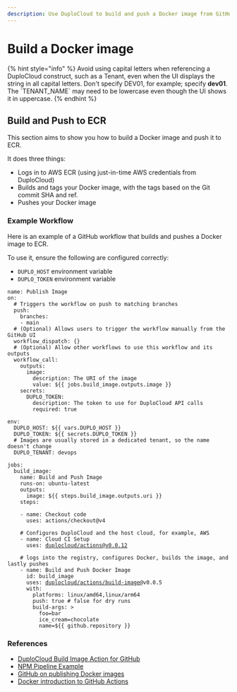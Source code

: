 ```yaml
---
description: Use DuploCloud to build and push a Docker image from GitHub Actions
---
```


# Build a Docker image

{% hint style="info" %}
Avoid using capital letters when referencing a DuploCloud construct, such as a Tenant, even when the UI displays the string in all capital letters. Don't specify DEV01, for example; specify **dev01**. The \`TENANT\_NAME\` may need to be lowercase even though the UI shows it in uppercase.
{% endhint %}

## Build and Push to ECR

This section aims to show you how to build a Docker image and push it to ECR.

It does three things:

* Logs in to AWS ECR (using just-in-time AWS credentials from DuploCloud)
* Builds and tags your Docker image, with the tags based on the Git commit SHA and ref.
* Pushes your Docker image

### Example Workflow

Here is an example of a GitHub workflow that builds and pushes a Docker image to ECR.

To use it, ensure the following are configured correctly:

* `DUPLO_HOST` environment variable
* `DUPLO_TOKEN` environment variable

<pre class="language-yaml"><code class="lang-yaml">name: Publish Image
on:
  # Triggers the workflow on push to matching branches
  push:
    branches:
    - main
  # (Optional) Allows users to trigger the workflow manually from the GitHub UI
  workflow_dispatch: {}
  # (Optional) Allow other workflows to use this workflow and its outputs
  workflow_call: 
    outputs:
      image:
        description: The URI of the image
        value: ${{ jobs.build_image.outputs.image }}
    secrets:
      DUPLO_TOKEN:
        description: The token to use for DuploCloud API calls
        required: true

env:
  DUPLO_HOST: ${{ vars.DUPLO_HOST }}
  DUPLO_TOKEN: ${{ secrets.DUPLO_TOKEN }}
  # Images are usually stored in a dedicated tenant, so the name doesn't change
  DUPLO_TENANT: devops

jobs:
  build_image:
    name: Build and Push Image
    runs-on: ubuntu-latest
    outputs:
      image: ${{ steps.build_image.outputs.uri }}
    steps:

    - name: Checkout code
      uses: actions/checkout@v4

    # Configures DuploCloud and the host cloud, for example, AWS
    - name: Cloud CI Setup
      uses: <a data-footnote-ref href="#user-content-fn-1">duplocloud/actions@v0.0.12</a>
    
    # logs into the registry, configures Docker, builds the image, and lastly pushes
    - name: Build and Push Docker Image
      id: build_image
      uses: <a data-footnote-ref href="#user-content-fn-2">duplocloud/actions/build-image@</a>v0.0.5
      with:
        platforms: linux/amd64,linux/arm64
        push: true # false for dry runs
        build-args: >
          foo=bar
          ice_cream=chocolate
          name=${{ github.repository }}
</code></pre>

### References

* [DuploCloud Build Image Action for GitHub](https://github.com/duplocloud/actions/tree/main/build-image)
* [NPM Pipeline Example](https://github.com/duplocloud/npm-pipeline-example/tree/main/.github/workflows)
* [GitHub on publishing Docker images](https://docs.github.com/en/actions/publishing-packages/publishing-docker-images)
* [Docker introduction to GitHub Actions](https://docs.docker.com/build/ci/github-actions/)

[^1]: [https://github.com/duplocloud/actions](https://github.com/duplocloud/actions)

[^2]: [https://github.com/duplocloud/actions/tree/main/build-image](https://github.com/duplocloud/actions/tree/main/build-image)

